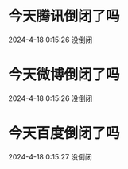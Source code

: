 # 今天腾讯倒闭了吗

2024-4-18 0:15:26 没倒闭

# 今天微博倒闭了吗

2024-4-18 0:15:26 没倒闭

# 今天百度倒闭了吗

2024-4-18 0:15:27 没倒闭

